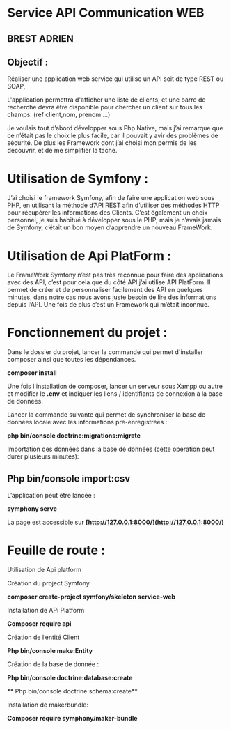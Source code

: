 # Service API Communication WEB

## BREST ADRIEN

## Objectif :

Réaliser une application web service qui utilise un API soit de type REST ou SOAP,

L'application permettra d'afficher une liste de clients, et une barre de recherche devra être disponible pour chercher un client sur tous les champs. (ref client,nom, prenom ...)

 Je voulais tout d’abord développer sous Php Native, mais j’ai remarque que ce n’était pas le choix le plus facile, car il pouvait y avir des problèmes de sécurité. De plus les Framework dont j’ai choisi mon permis de les découvrir, et de me simplifier la tache.

# Utilisation de Symfony :
J’ai choisi le framework Symfony, afin de faire une application web sous PHP, en utilisant la méthode d’API REST afin d’utiliser des méthodes HTTP pour récupérer les informations des Clients.
C’est également un choix personnel, je suis habitué à développer sous le PHP, mais je n’avais jamais de Symfony, c’était un bon moyen d’apprendre un nouveau FrameWork.

# Utilisation de Api PlatForm :
Le FrameWork Symfony n’est pas très reconnue pour faire des applications avec des API, c’est pour cela que du côté API j’ai utilise API PlatForm. Il permet de créer et de personnaliser facilement des API en quelques minutes, dans notre cas nous avons juste besoin de lire des informations depuis l’API. Une fois de plus c’est un Framework qui m’était inconnue.

# Fonctionnement du projet :

Dans le dossier du projet, lancer la commande qui permet d'installer composer ainsi que toutes les
dépendances.

**composer install**

Une fois l'installation de composer, lancer un serveur sous Xampp ou autre et modifier le **.env** et indiquer
les liens / identifiants de connexion à la base de données.

Lancer la commande suivante qui permet de synchroniser la base de données locale avec les informations
pré-enregistrées :

**php bin/console doctrine:migrations:migrate**

Importation des données dans la base de données (cette operation peut durer plusieurs minutes):

## Php bin/console import:csv

L’application peut être lancée :

**symphony serve**

La page est accessible sur **[http://127.0.0.1:8000/](http://127.0.0.1:8000/)**


# Feuille de route :

Utilisation de Api platform

Création du project Symfony

**composer create-project symfony/skeleton service-web**

Installation de APi Platform

**Composer require api**

Création de l’entité Client

**Php bin/console make:Entity**

 Création de la base de donnée :

**Php bin/console doctrine:database:create**

** Php bin/console doctrine:schema:create**

Installation de makerbundle:

**Composer require symphony/maker-bundle**


